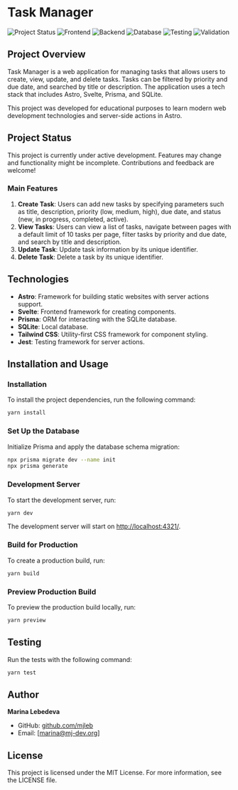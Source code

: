 # Task Manager

![Project Status](https://img.shields.io/badge/status-in%20development-orange) ![Frontend](https://img.shields.io/badge/frontend-CamelCase%2C%20Typescript%2C%20yarn%2C%20Astro%2C%20Svelte%2C%20Tailwind%20CSS-blueviolet) ![Backend](https://img.shields.io/badge/backend-CamelCase%2C%20Typescript%2C%20yarn%2C%20Astro%20Server%20Actions%2C%20Prisma%20%2B%20SQLite%2C%20Node.js-lightgreen) ![Database](https://img.shields.io/badge/database-SQLite-brightgreen) ![Testing](https://img.shields.io/badge/testing-Jest-yellow) ![Validation](https://img.shields.io/badge/validation-Zod-yellowgreen)

## Project Overview

Task Manager is a web application for managing tasks that allows users to create, view, update, and delete tasks. Tasks can be filtered by priority and due date, and searched by title or description. The application uses a tech stack that includes Astro, Svelte, Prisma, and SQLite.

This project was developed for educational purposes to learn modern web development technologies and server-side actions in Astro.

## Project Status

This project is currently under active development. Features may change and functionality might be incomplete. Contributions and feedback are welcome!

### Main Features

1. **Create Task**: Users can add new tasks by specifying parameters such as title, description, priority (low, medium, high), due date, and status (new, in progress, completed, active).
2. **View Tasks**: Users can view a list of tasks, navigate between pages with a default limit of 10 tasks per page, filter tasks by priority and due date, and search by title and description.
3. **Update Task**: Update task information by its unique identifier.
4. **Delete Task**: Delete a task by its unique identifier.

## Technologies

- **Astro**: Framework for building static websites with server actions support.
- **Svelte**: Frontend framework for creating components.
- **Prisma**: ORM for interacting with the SQLite database.
- **SQLite**: Local database.
- **Tailwind CSS**: Utility-first CSS framework for component styling.
- **Jest**: Testing framework for server actions.

## Installation and Usage

### Installation

To install the project dependencies, run the following command:

```bash
yarn install
```

### Set Up the Database

Initialize Prisma and apply the database schema migration:

```bash
npx prisma migrate dev --name init
npx prisma generate
```

### Development Server

To start the development server, run:

```bash
yarn dev
```

The development server will start on [http://localhost:4321/](http://localhost:4321/).

### Build for Production

To create a production build, run:

```bash
yarn build
```

### Preview Production Build

To preview the production build locally, run:

```bash
yarn preview
```

## Testing

Run the tests with the following command:

```bash
yarn test
```

## Author

**Marina Lebedeva**

- GitHub: [github.com/mjleb](https://github.com/mjleb)
- Email: [marina@mj-dev.org]

## License

This project is licensed under the MIT License. For more information, see the LICENSE file.
